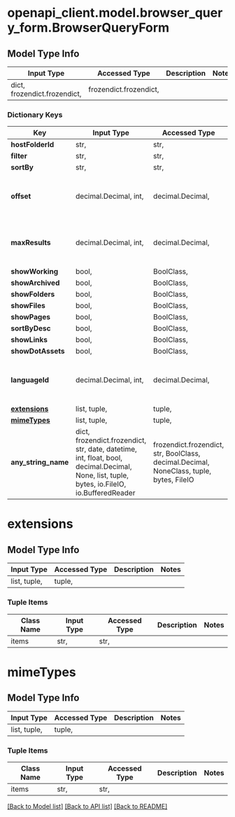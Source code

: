 # openapi_client.model.browser_query_form.BrowserQueryForm

## Model Type Info
Input Type | Accessed Type | Description | Notes
------------ | ------------- | ------------- | -------------
dict, frozendict.frozendict,  | frozendict.frozendict,  |  | 

### Dictionary Keys
Key | Input Type | Accessed Type | Description | Notes
------------ | ------------- | ------------- | ------------- | -------------
**hostFolderId** | str,  | str,  |  | [optional] 
**filter** | str,  | str,  |  | [optional] 
**sortBy** | str,  | str,  |  | [optional] 
**offset** | decimal.Decimal, int,  | decimal.Decimal,  |  | [optional] value must be a 32 bit integer
**maxResults** | decimal.Decimal, int,  | decimal.Decimal,  |  | [optional] value must be a 32 bit integer
**showWorking** | bool,  | BoolClass,  |  | [optional] 
**showArchived** | bool,  | BoolClass,  |  | [optional] 
**showFolders** | bool,  | BoolClass,  |  | [optional] 
**showFiles** | bool,  | BoolClass,  |  | [optional] 
**showPages** | bool,  | BoolClass,  |  | [optional] 
**sortByDesc** | bool,  | BoolClass,  |  | [optional] 
**showLinks** | bool,  | BoolClass,  |  | [optional] 
**showDotAssets** | bool,  | BoolClass,  |  | [optional] 
**languageId** | decimal.Decimal, int,  | decimal.Decimal,  |  | [optional] value must be a 64 bit integer
**[extensions](#extensions)** | list, tuple,  | tuple,  |  | [optional] 
**[mimeTypes](#mimeTypes)** | list, tuple,  | tuple,  |  | [optional] 
**any_string_name** | dict, frozendict.frozendict, str, date, datetime, int, float, bool, decimal.Decimal, None, list, tuple, bytes, io.FileIO, io.BufferedReader | frozendict.frozendict, str, BoolClass, decimal.Decimal, NoneClass, tuple, bytes, FileIO | any string name can be used but the value must be the correct type | [optional]

# extensions

## Model Type Info
Input Type | Accessed Type | Description | Notes
------------ | ------------- | ------------- | -------------
list, tuple,  | tuple,  |  | 

### Tuple Items
Class Name | Input Type | Accessed Type | Description | Notes
------------- | ------------- | ------------- | ------------- | -------------
items | str,  | str,  |  | 

# mimeTypes

## Model Type Info
Input Type | Accessed Type | Description | Notes
------------ | ------------- | ------------- | -------------
list, tuple,  | tuple,  |  | 

### Tuple Items
Class Name | Input Type | Accessed Type | Description | Notes
------------- | ------------- | ------------- | ------------- | -------------
items | str,  | str,  |  | 

[[Back to Model list]](../../README.md#documentation-for-models) [[Back to API list]](../../README.md#documentation-for-api-endpoints) [[Back to README]](../../README.md)

